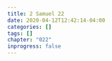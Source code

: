 ```yaml
---
title: 2 Samuel 22
date: 2020-04-12T12:42:14-04:00
categories: []
tags: []
chapter: "022"
inprogress: false
---
```


